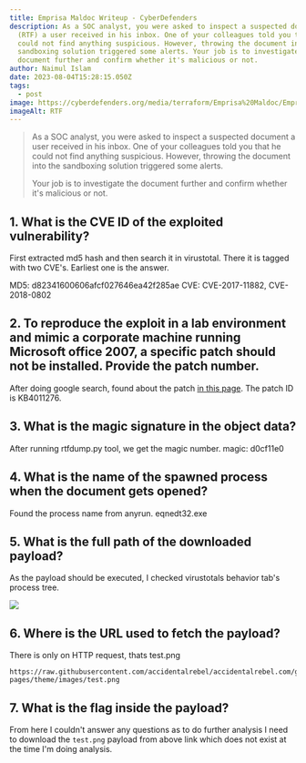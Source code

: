 ```yaml
---
title: Emprisa Maldoc Writeup - CyberDefenders
description: As a SOC analyst, you were asked to inspect a suspected document
  (RTF) a user received in his inbox. One of your colleagues told you that he
  could not find anything suspicious. However, throwing the document into the
  sandboxing solution triggered some alerts. Your job is to investigate the
  document further and confirm whether it's malicious or not.
author: Naimul Islam
date: 2023-08-04T15:28:15.050Z
tags:
  - post
image: https://cyberdefenders.org/media/terraform/Emprisa%20Maldoc/Emprisa_Maldoc.jpg
imageAlt: RTF
---
```

> As a SOC analyst, you were asked to inspect a suspected document a user received in his inbox. One of your colleagues told you that he could not find anything suspicious. However, throwing the document into the sandboxing solution triggered some alerts.
>
> Your job is to investigate the document further and confirm whether it's malicious or not.

## 1. What is the CVE ID of the exploited vulnerability?
First extracted md5 hash and then search it in virustotal. There it is tagged with two CVE's. Earliest one is the answer.

MD5: d82341600606afcf027646ea42f285ae
CVE: CVE-2017-11882, CVE-2018-0802

## 2. To reproduce the exploit in a lab environment and mimic a corporate machine running Microsoft office 2007, a specific patch should not be installed. Provide the patch number.
After doing google search, found about the patch [in this page](https://support.microsoft.com/en-us/topic/description-of-the-security-update-for-2007-microsoft-office-suite-november-28-2017-7f275c8d-14df-8be5-3f9c-b3761bf9681d). 
The patch ID is KB4011276.

## 3. What is the magic signature in the object data?
After running rtfdump.py tool, we get the magic number.
magic: d0cf11e0


## 4. What is the name of the spawned process when the document gets opened?
Found the process name from anyrun.
eqnedt32.exe

## 5. What is the full path of the downloaded payload?
As the payload should be executed, I checked virustotals behavior tab's process tree. 

![](https://i.imgur.com/Jk4c7xx.png)

## 6. Where is the URL used to fetch the payload?

There is only on HTTP request, thats test.png

```
https://raw.githubusercontent.com/accidentalrebel/accidentalrebel.com/gh-pages/theme/images/test.png
```

## 7. What is the flag inside the payload?
From here I couldn't answer any questions as to do further analysis I need to download the `test.png` payload from above link which does not exist at the time I'm doing analysis.